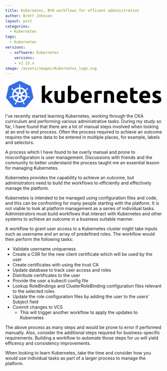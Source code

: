 ```yaml
---
title: Kubernetes, BYO workflows for efficent administration
author: Brett Johnson
layout: post
categories:
  - Kubernetes
tags: 
  - Kubernetes
versions:
  - software: Kubernetes 
    versions:
    - v1.15.x
image: /assets/images/Kubernetes_logo.svg
---
```


![Kubernetes Logo](/assets/images/Kubernetes_logo.svg)

I've recently started learning Kubernetes, working through the CKA curriculum and performing various administrative tasks. During my study so far, I have found that there are a lot of manual steps involved when looking at an end to end process. Often the process required to achieve an outcome requires the same data to be entered in multiple places, for example, labels and selectors. 

A process which I have found to be overly manual and prone to misconfiguration is user management. Discussions with friends and the community to better understand the process taught me an essential lesson for managing Kubernetes. 

Kubernetes provides the capability to achieve an outcome, but administrators need to build the workflows to efficiently and effectively manage the platform.

Kubernetes is intended to be managed using configuration files and code, and this can be confronting for many people starting with the platform. It is not viable to look at platform management as a series of individual tasks. Administrators must build workflows that interact with Kubernetes and other systems to achieve an outcome in a business suitable manner.

A workflow to grant user access to a Kubernetes cluster might take inputs such as username and an array of predefined roles. The workflow would then perform the following tasks:

- Validate username uniqueness
- Create a CSR for the new client certificate which will be used by the user
- Create certificates with using the trust CA
- Update database to track user access and roles
- Distribute certificates to the user
- Provide the user a kubectl config file
- Lookup RoleBindings and ClusterRoleBinding configuration files relevant to the selected roles
- Update the role configuration files by adding the user to the users' Subject field
- Commit changes to VCS
    - This will trigger another workflow to apply the updates to Kubernetes

The above process as many steps and would be prone to error if performed manually. Also, consider the additional steps required for business-specific requirements. Building a workflow to automate those steps for us will yield efficency and consistency improvements.

When looking to learn Kubernetes, take the time and consider how you would use individual tasks as part of a larger process to manage the platform.